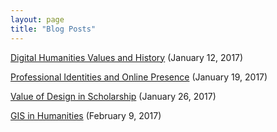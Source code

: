 ```yaml
---
layout: page
title: "Blog Posts"
---
```


[Digital Humanities Values and History](blog-posts/dh-values-history) (January 12, 2017)

[Professional Identities and Online Presence](blog-posts/professional-identity-online-presence) (January 19, 2017)

[Value of Design in Scholarship](blog-posts/value-of-design-scholarship) (January 26, 2017)

[GIS in Humanities](blog-posts/GIS-in-history) (February 9, 2017)

